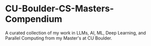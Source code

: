 # CU-Boulder-CS-Masters-Compendium
A curated collection of my work in LLMs, AI, ML, Deep Learning, and Parallel Computing from my Master's at CU Boulder.
